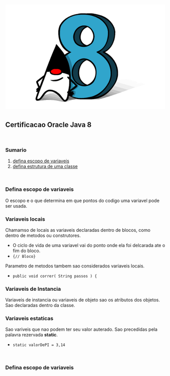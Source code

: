 # ![certificao_banner](img/certificao_banner.png)

## Certificacao Oracle Java 8

<br />

### Sumario

1. [defina escopo de variaveis](#defina_escopo_de_variaveis)
1. [defina estrutura de uma classe](#defina_estrutura_de_uma_classe)

<br />

### Defina escopo de variaveis <a name="defina_escopo_de_variaveis">

O escopo  e o que determina em que pontos do codigo uma variavel pode ser usada.

### Variaveis locais

Chamamso de locais as variaveis declaradas dentro de blocos, como dentro de metodos ou construtores.
  - O ciclo de vida de uma variavel vai do ponto onde ela foi delcarada ate o fim do bloco.
  - `{// Bloco}`

Parametro de metodos tambem sao considerados variaveis locais.

  - `public void correr( String passos ) {`

### Variaveis de Instancia

Variaveis de instancia ou variaveis de objeto sao os atributos dos objetos. Sao declaradas dentro da classe.

### Variaveis estaticas

Sao variveis que nao podem ter seu valor auterado. Sao precedidas pela palavra rezervada **static**.

  - `static valorDePI = 3,14`

<br />

### Defina escopo de variaveis <a name="defina_estrutura_de_uma_classe">





